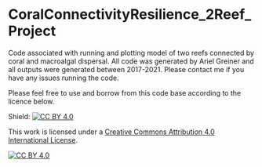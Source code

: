 # CoralConnectivityResilience_2Reef_Project
Code associated with running and plotting model of two reefs connected by coral and macroalgal dispersal. All code was generated by Ariel Greiner and all outputs were generated between 2017-2021. Please contact me if you have any issues running the code.

Please feel free to use and borrow from this code base according to the licence below.

Shield: [![CC BY 4.0][cc-by-shield]][cc-by]

This work is licensed under a
[Creative Commons Attribution 4.0 International License][cc-by].

[![CC BY 4.0][cc-by-image]][cc-by]

[cc-by]: http://creativecommons.org/licenses/by/4.0/
[cc-by-image]: https://i.creativecommons.org/l/by/4.0/88x31.png
[cc-by-shield]: https://img.shields.io/badge/License-CC%20BY%204.0-lightgrey.svg
